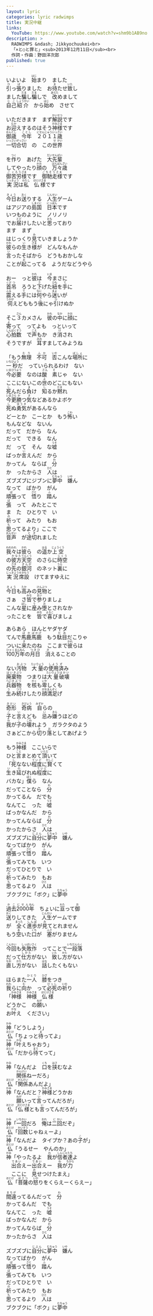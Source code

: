 ```yaml
---
layout: lyric
categories: lyric radwimps
title: 実況中継
links:
  YouTube: https://www.youtube.com/watch?v=shm9b1AB9no
description: >
  RADWIMPS &ndash; Jikkyochuukei<br>
  「×と○と罪と」<sub>2013年12月11日</sub><br>
  作詞・作曲：野田洋次郎
published: true
---
```


いよいよ　<ruby><rb>始</rb><rt>はじ</rt></ruby>まり　ました<br><ruby><rb>引</rb><rt>ひ</rt></ruby>っ<ruby><rb>張</rb><rt>ぱ</rt></ruby>りました　お<ruby><rb>待</rb><rt>ま</rt></ruby>たせ<ruby><rb>致</rb><rt>いた</rt></ruby>し<br>ました<ruby><rb>騙</rb><rt>だま</rt></ruby>し<ruby><rb>騙</rb><rt>だま</rt></ruby>しで　<ruby><rb>改</rb><rt>あらた</rt></ruby>めまして<br><ruby><rb>自己</rb><rt>じこ</rt></ruby><ruby><rb>紹介</rb><rt>しょうかい</rt></ruby>　から<ruby><rb>始</rb><rt>はじ</rt></ruby>め　させて<br>

いただきます　まず<ruby><rb>解説</rb><rt>かいせつ</rt></ruby>です<br>お<ruby><rb>迎</rb><rt>むか</rt></ruby>えするのはそう<ruby><rb>神様</rb><rt>かみさま</rt></ruby>です<br>
<ruby><rb>御歳</rb><rt>おんとし</rt></ruby>　<ruby><rb>今年</rb><rt>ことし</rt></ruby>　<ruby><rb>２０１１</rb><rt>にせんじゅういっ</rt><rb>歳</rb><rt>さい</rt></ruby><br><ruby><rb>一切合切</rb><rt>いっさいがっさい</rt></ruby>　の　この<ruby><rb>世界</rb><rt>&ensp;せ&ensp;かい</rt></ruby><br>

を<ruby><rb>作</rb><rt>つく</rt></ruby>り　あげた　<ruby><rb>大</rb><rt>だい</rt></ruby><ruby><rb>先輩</rb><rt>せんぱい</rt></ruby><br>
してやったり<ruby><rb>顔</rb><rt>かお</rt></ruby>の　<ruby><rb>万々歳</rb><rt>ばんばんざい</rt></ruby><br><ruby><rb>御</rb><rt>ご</rt></ruby><ruby><rb>苦労</rb><rt>くろう</rt></ruby><ruby><rb>様</rb><rt>さま</rt></ruby>です　<ruby><rb>御馳走様</rb><rt>ごちそうさま</rt></ruby>です<br><ruby><rb>実況</rb><rt>じっきょう</rt></ruby>は<ruby><rb>私</rb><rt>わたし</rt></ruby>　<ruby><rb>仏様</rb><rt>ほとけさま</rt></ruby>です<br>

<ruby><rb>今日</rb><rt>きょう</rt></ruby>お<ruby><rb>送</rb><rt>おく</rt></ruby>りする　<ruby><rb>人生</rb><rt>じんせい</rt></ruby>ゲーム<br>はアジアの<ruby><rb>島国</rb><rt>しまぐに</rt></ruby>　<ruby><rb>日本</rb><rt>にっぽん</rt></ruby>です<br>
いつものように　ノリノリ<br>でお<ruby><rb>届</rb><rt>とど</rt></ruby>けしたいと<ruby><rb>思</rb><rt>おも</rt></ruby>っており<br>ます　まず<br>はじっくり<ruby><rb>見</rb><rt>み</rt></ruby>ていきましょうか<br><ruby><rb>彼</rb><rt>かれ</rt></ruby>らの<ruby><rb>生</rb><rt>い</rt></ruby>き<ruby><rb>様</rb><rt>ざま</rt></ruby>が　どんなもんか<br>
<ruby><rb>言</rb><rt>い</rt></ruby>ったそばから　どうもおかしな<br>ことが<ruby><rb>起</rb><rt>お</rt></ruby>こってる　ようだなどうやら<br>

おー　っと<ruby><rb>彼</rb><rt>かれ</rt></ruby>は　<ruby><rb>今</rb><rt>いま</rt></ruby>まさに<br><ruby><rb>首</rb><rt>くび</rt></ruby><ruby><rb>吊</rb><rt>つ</rt></ruby>　ろうと<ruby><rb>下</rb><rt>さ</rt></ruby>げた<ruby><rb>紐</rb><rt>ひも</rt></ruby>を<ruby><rb>手</rb><rt>て</rt></ruby>に<br>
<ruby><rb>震</rb><rt>ふる</rt></ruby>える<ruby><rb>手</rb><rt>て</rt></ruby>には<ruby><rb>何</rb><rt>なに</rt></ruby>やら<ruby><rb>迷</rb><rt>まよ</rt></ruby>いが<br><ruby><rb>伺</rb><rt>うかが</rt></ruby>えどももう<ruby><rb>後</rb><rt>ご</rt></ruby>にゃ<ruby><rb>引</rb><rt>ひ</rt></ruby>けぬか<br>

そこ<ruby><rb>３</rb><rt>さん</rt></ruby>カメさん　<ruby><rb>彼</rb><rt>かれ</rt></ruby>の<ruby><rb>中</rb><rt>なか</rt></ruby>に<ruby><rb>顔</rb><rt>かお</rt></ruby>に<br><ruby><rb>寄</rb><rt>よ</rt></ruby>って　ってよも　っといって<br>
<ruby><rb>心拍</rb><rt>しんぱく</rt></ruby><ruby><rb>数</rb><rt>すう</rt></ruby>　で<ruby><rb>声</rb><rt>こえ</rt></ruby>もか　き<ruby><rb>消</rb><rt>け</rt></ruby>され<br>そうですが　<ruby><rb>耳</rb><rt>みみ</rt></ruby>すましてみようね<br>

「もう<ruby><rb>無理</rb><rt>むり</rt></ruby>　<ruby><rb>不可</rb><rt>ふか</rt></ruby>　<ruby><rb>否</rb><rt>いや</rt></ruby>こんな<ruby><rb>場所</rb><rt>ばしょ</rt></ruby>に<br><ruby><rb>一</rb><rt>いち</rt></ruby><ruby><rb>秒</rb><rt>びょう</rt></ruby>だ　っていられるわけ　ない<br>
<ruby><rb>今</rb><rt>いま</rt></ruby><ruby><rb>必要</rb><rt>ひつよう</rt></ruby>　なのは<ruby><rb>酸　素</rb><rt>さん　&ensp;そ&ensp;</rt></ruby>じゃ　ない<br>ここにないこの<ruby><rb>世</rb><rt>よ</rt></ruby>のどこにもない<br><ruby><rb>死</rb><rt>し</rt></ruby>んだら<ruby><rb>負</rb><rt>ま</rt></ruby>け　<ruby><rb>知</rb><rt>し</rt></ruby>るか<ruby><rb>黙</rb><rt>だま</rt></ruby>れ<br><ruby><rb>今更</rb><rt>いまさら</rt></ruby><ruby><rb>勝</rb><rt>か</rt></ruby>つ<ruby><rb>気</rb><rt>き</rt></ruby>などあるかよボケ<br>
<ruby><rb>死</rb><rt>し</rt></ruby>ぬ<ruby><rb>勇気</rb><rt>ゆうき</rt></ruby>があるんなら<br>どーとか　こーとか　もう<ruby><rb>怖</rb><rt>こわ</rt></ruby>い<br>もんなどな　ないん<br>だって　だから　なん<br>だって　できる　なん<br>だ　って　そん　な<ruby><rb>嘘</rb><rt>うそ</rt></ruby><br>ばっか<ruby><rb>言</rb><rt>い</rt></ruby>えんだ　から<br>
かってん　ならば　<ruby><rb>分</rb><rt>わ</rt></ruby><br>か　ったからさ　<ruby><rb>人</rb><rt>ひと</rt></ruby>は<br>ズブズブにジブンに<ruby><rb>夢中</rb><rt>むちゅう</rt></ruby>　<ruby><rb>嫌</rb><rt>いや</rt></ruby>ん<br>なって　ばかり　がん<br><ruby><rb>頑張</rb><rt>ば</rt></ruby>って　<ruby><rb>悟</rb><rt>さと</rt></ruby>り　<ruby><rb>踏</rb><rt>ふ</rt></ruby>ん<br><ruby><rb>張</rb><rt>ば</rt></ruby>　って　みたとこで<br>ま　た　ひとりで　い<br>
<ruby><rb>祈</rb><rt>の</rt></ruby>って　みたり　もお<br><ruby><rb>思</rb><rt>も</rt></ruby>ってるより」ここで<br><ruby><rb>音声</rb><rt>おんせい</rt></ruby>　が<ruby><rb>途切</rb><rt>とぎ</rt></ruby>れました<br>

<ruby><rb>我々</rb><rt>われわれ</rt></ruby>は<ruby><rb>彼</rb><rt>かれ</rt></ruby>ら　の<ruby><rb>遥</rb><rt>はる</rt></ruby>か<ruby><rb>上空</rb><rt>じょうくう</rt></ruby><br>の<ruby><rb>彼方</rb><rt>かなた</rt></ruby><ruby><rb>天空</rb><rt>てんくう</rt></ruby>　のさらに<ruby><rb>時空</rb><rt>じくう</rt></ruby><br>の<ruby><rb>先</rb><rt>さき</rt></ruby>の<ruby><rb>銀河</rb><rt>ぎんが</rt></ruby>　のネット<ruby><rb>裏</rb><rt>うら</rt></ruby>に<br><ruby><rb>実況</rb><rt>じっきょう</rt></ruby><ruby><rb>席</rb><rt>せき</rt></ruby><ruby><rb>設</rb><rt>もう</rt></ruby>　けてますゆえに<br>

<ruby><rb>今日</rb><rt>きょう</rt></ruby>も<ruby><rb>高</rb><rt>たか</rt></ruby>みの<ruby><rb>見物</rb><rt>けんぶつ</rt></ruby>と<br>さぁ　さ<ruby><rb>皆</rb><rt>みな</rt></ruby>で<ruby><rb>参</rb><rt>まい</rt></ruby>りましょ<br>
こんな<ruby><rb>星</rb><rt>ぼし</rt></ruby>に<ruby><rb>産</rb><rt>う</rt></ruby>み<ruby><rb>堕</rb><rt>お</rt></ruby>とされなか<br>ったことを　<ruby><rb>皆</rb><rt>みな</rt></ruby>で<ruby><rb>喜</rb><rt>よろこ</rt></ruby>びましょ<br>

あらあら　ほんとヤダヤダ<br>てんで<ruby><rb>馬鹿</rb><rt>ばか</rt></ruby><ruby><rb>馬鹿</rb><rt>ばかげ</rt></ruby>　もう<ruby><rb>駄目</rb><rt>だめ</rt></ruby>だこりゃ<br>
ついに<ruby><rb>来</rb><rt>き</rt></ruby>たのね　ここまで<ruby><rb>彼</rb><rt>かれ</rt></ruby>らは<br><ruby><rb>100</rb><rt>ひゃく</rt><rb>万</rb><rt>まん</rt><rb>年</rb><rt>ねん</rt></ruby>の<ruby><rb>月日</rb><rt>つきひ</rt></ruby>　<ruby><rb>消</rb><rt>き</rt></ruby>えることの<br>

ない<ruby><rb>汚物</rb><rt>おぶつ</rt></ruby>　<ruby><rb>大量</rb><rt>たいりょう</rt></ruby>の<ruby><rb>使用</rb><rt>しよう</rt></ruby><ruby><rb>済</rb><rt>ず</rt></ruby>み<br><ruby><rb>廃棄</rb><rt>はいき</rt></ruby><ruby><rb>物</rb><rt>ぶつ</rt></ruby>　つまりは<ruby><rb>大量</rb><rt>たいりょう</rt></ruby><ruby><rb>破壊</rb><rt>はかい</rt></ruby><br><ruby><rb>兵</rb><rt>へい</rt></ruby><ruby><rb>器物</rb><rt>きぶつ</rt></ruby>　を<ruby><rb>核</rb><rt>かく</rt></ruby>も<ruby><rb>卑</rb><rt>いや</rt></ruby>しくも<br><ruby><rb>生</rb><rt>う</rt></ruby>み<ruby><rb>続</rb><rt>つづ</rt></ruby>けしたり<ruby><rb>顔</rb><rt>がお</rt></ruby><ruby><rb>満足</rb><rt>まんぞく</rt></ruby>げ<br>

<ruby><rb>奇形</rb><rt>きけい</rt></ruby>　<ruby><rb>奇病</rb><rt>きびょう</rt></ruby>　<ruby><rb>自</rb><rt>みずか</rt></ruby>らの<br><ruby><rb>子</rb><rt>こ</rt></ruby>と<ruby><rb>言</rb><rt>い</rt></ruby>えども　<ruby><rb>忌</rb><rt>い</rt></ruby>み<ruby><rb>嫌</rb><rt>きら</rt></ruby>うほどの<br>
<ruby><rb>我</rb><rt>わ</rt></ruby>が<ruby><rb>子</rb><rt>こ</rt></ruby>の<ruby><rb>壊</rb><rt>こわ</rt></ruby>れよう　ガラクタのよう<br>さぁどこから<ruby><rb>切</rb><rt>き</rt></ruby>り<ruby><rb>落</rb><rt>お</rt></ruby>としてあげよう<br>

もう<ruby><rb>神様</rb><rt>かみさま</rt></ruby>　ここいらで<br>ひと<ruby><rb>言</rb><rt>こと</rt></ruby>まとめて<ruby><rb>頂</rb><rt>いただ</rt></ruby>いて<br>
「<ruby><rb>死</rb><rt>し</rt></ruby>なない<ruby><rb>程度</rb><rt>ていど</rt></ruby>に<ruby><rb>賢</rb><rt>かしこ</rt></ruby>くて<br><ruby><rb>生</rb><rt>い</rt></ruby>き<ruby><rb>延</rb><rt>の</rt></ruby>びれぬ<ruby><rb>程度</rb><rt>ていど</rt></ruby>に<br>バカな」<ruby><rb>僕</rb><rt>ぼく</rt></ruby>ら　なん<br>だってことなら　<ruby><rb>分</rb><rt>わ</rt></ruby><br>かってるん　だでも<br>
なんてこ　った　<ruby><rb>嘘</rb><rt>うそ</rt></ruby><br>ばっかなんだ　から<br>
かってんならば　<ruby><rb>分</rb><rt>わ</rt></ruby><br>かったからさ　<ruby><rb>人</rb><rt>ひと</rt></ruby>は<br>ズブズブに<ruby><rb>自分</rb><rt>じぶん</rt></ruby>に<ruby><rb>夢中</rb><rt>むちゅう</rt></ruby>　<ruby><rb>嫌</rb><rt>いや</rt></ruby>ん<br>なってばかり　がん<br><ruby><rb>頑張</rb><rt>ば</rt></ruby>って<ruby><rb>悟</rb><rt>さと</rt></ruby>り　<ruby><rb>踏</rb><rt>ふ</rt></ruby>ん<br>
<ruby><rb>張</rb><rt>ば</rt></ruby>ってみても　いつ<br>だってひとりで　い<br>
<ruby><rb>祈</rb><rt>の</rt></ruby>ってみたり　もお<br><ruby><rb>思</rb><rt>も</rt></ruby>ってるより　<ruby><rb>人</rb><rt>ひと</rt></ruby>は<br>ブクブクに「ボク」に<ruby><rb>夢中</rb><rt>むちゅう</rt></ruby><br>

<ruby><rb>過去</rb><rt>かこ</rt></ruby><ruby><rb>2000</rb><rt>にせん</rt><rb>年</rb><rt>ねん</rt></ruby>　ちょいに<ruby><rb>亘</rb><rt>わた</rt></ruby>って<ruby><rb>御</rb><rt>お</rt></ruby><br><ruby><rb>送</rb><rt>おく</rt></ruby>りしてきた　<ruby><rb>人生</rb><rt>じんせい</rt></ruby>ゲームです<br>が　<ruby><rb>全</rb><rt>まった</rt></ruby>く<ruby><rb>進歩</rb><rt>しんぽ</rt></ruby>が<ruby><rb>見</rb><rt>み</rt></ruby>てとれません<br>もう<ruby><rb>空</rb><rt>あ</rt></ruby>いた<ruby><rb>口</rb><rt>くち</rt></ruby>が　<ruby><rb>塞</rb><rt>ふさ</rt></ruby>がりません<br>

<ruby><rb>今回</rb><rt>こんかい</rt></ruby>も<ruby><rb>失敗</rb><rt>しっぱい</rt></ruby><ruby><rb>作</rb><rt>さく</rt></ruby>　ってことで<ruby><rb>一段落</rb><rt>いちだんらく</rt></ruby><br>
だって<ruby><rb>仕方</rb><rt>しかた</rt></ruby>がない　<ruby><rb>致</rb><rt>いた</rt></ruby>し<ruby><rb>方</rb><rt>かた</rt></ruby>がない<br><ruby><rb>直</rb><rt>なお</rt></ruby>し<ruby><rb>方</rb><rt>かた</rt></ruby>がない　<ruby><rb>話</rb><rt>はな</rt></ruby>したくもない<br>

ほらまた<ruby><rb>一人</rb><rt>ひとり</rt></ruby>　<ruby><rb>膝</rb><rt>ひざ</rt></ruby>をつき<br><ruby><rb>我</rb><rt>われ</rt></ruby>らに<ruby><rb>向</rb><rt>む</rt></ruby>か　って<ruby><rb>必死</rb><rt>ひっし</rt></ruby>の<ruby><rb>祈</rb><rt>いの</rt></ruby>り<br>
「<ruby><rb>神様</rb><rt>かみさま</rt></ruby>　<ruby><rb>神様</rb><rt>かみさま</rt></ruby>　<ruby><rb>仏様</rb><rt>ほとけさま</rt></ruby><br>どうかこ　の<ruby><rb>願</rb><rt>ねが</rt></ruby>い<br>お<ruby><rb>叶</rb><rt>かな</rt></ruby>え　ください」<br>

<ruby><rb>神</rb><rt>かみ</rt></ruby>「どうしよう」<br>
<ruby><rb>仏</rb><rt>ほとけ</rt></ruby>「ちょっと<ruby><rb>待</rb><rt>ま</rt></ruby>ってよ」<br>
<ruby><rb>神</rb><rt>かみ</rt></ruby>「<ruby><rb>叶</rb><rt>かな</rt></ruby>えちゃおう」<br>
<ruby><rb>仏</rb><rt>ほとけ</rt></ruby>「だから<ruby><rb>待</rb><rt>まて</rt></ruby>てって」<br>

<ruby><rb>神</rb><rt>かみ</rt></ruby>「なんだよ　<ruby><rb>口</rb><rt>くち</rt></ruby>を<ruby><rb>挟</rb><rt>はさ</rt></ruby>むなよ<br>　　<ruby><rb>関係</rb><rt>かんけい</rt></ruby>ねーだろ」<br>
<ruby><rb>仏</rb><rt>ほとけ</rt></ruby>「<ruby><rb>関係</rb><rt>かんけい</rt></ruby>あんだよ」<br>
<ruby><rb>神</rb><rt>かみ</rt></ruby>「なんだと？<ruby><rb>神様</rb><rt>かみさま</rt></ruby>どうかお<br>　　<ruby><rb>願</rb><rt>ねが</rt></ruby>いって<ruby><rb>言</rb><rt>い</rt></ruby>ってんだろが」<br>
<ruby><rb>仏</rb><rt>ほとけ</rt></ruby>「<ruby><rb>仏様</rb><rt>ほとけさま</rt></ruby>とも<ruby><rb>言</rb><rt>い</rt></ruby>ってんだろが」<br>

<ruby><rb>神</rb><rt>かみ</rt></ruby>「<ruby><rb>一</rb><rt>いち</rt></ruby><ruby><rb>回</rb><rt>かい</rt></ruby>だろ　<ruby><rb>俺</rb><rt>おれ</rt></ruby>は<ruby><rb>二</rb><rt>に</rt></ruby><ruby><rb>回</rb><rt>かい</rt></ruby>だぞ」<br>
<ruby><rb>仏</rb><rt>ほとけ</rt></ruby>「<ruby><rb>回数</rb><rt>かいすう</rt></ruby>じゃねぇーよ」<br>
<ruby><rb>神</rb><rt>かみ</rt></ruby>「なんだよ　タイプか？あの<ruby><rb>子</rb><rt>こ</rt></ruby>が」<br><ruby><rb>仏</rb><rt>ほとけ</rt></ruby>「うるせー　やんのか」<br>
<ruby><rb>神</rb><rt>かみ</rt></ruby>「やったるよ　<ruby><rb>我</rb><rt>わ</rt></ruby>が<ruby><rb>信者</rb><rt>しんじゃ</rt></ruby><ruby><rb>達</rb><rt>たち</rt></ruby>よ<br>　<ruby><rb>出合</rb><rt>であい</rt></ruby>えー<ruby><rb>出合</rb><rt>であい</rt></ruby>えー　<ruby><rb>我</rb><rt>わ</rt></ruby>が<ruby><rb>力</rb><rt>ちから</rt></ruby><br>　ここに　<ruby><rb>見</rb><rt>み</rt></ruby>せつけたまえ」<br>
<ruby><rb>仏</rb><rt>ほとけ</rt></ruby>「<ruby><rb>菩薩</rb><rt>ぼさつ</rt></ruby>の<ruby><rb>怒</rb><rt>いか</rt></ruby>りをくらえーくらえー」<br>

<ruby><rb>間違</rb><rt>まちが</rt></ruby>ってるんだって　<ruby><rb>分</rb><rt>わ</rt></ruby><br>かってるんだ　でも<br>
なんてこ　った　<ruby><rb>嘘</rb><rt>うそ</rt></ruby><br>ばっかなんだ　から<br>
かってんならば　<ruby><rb>分</rb><rt>わ</rt></ruby><br>かったからさ　<ruby><rb>人</rb><rt>ひと</rt></ruby>は<br>

ズブズブに<ruby><rb>自分</rb><rt>じぶん</rt></ruby>に<ruby><rb>夢中</rb><rt>むちゅう</rt></ruby>　<ruby><rb>嫌</rb><rt>いや</rt></ruby>ん<br>なってばかり　がん<br><ruby><rb>頑張</rb><rt>ば</rt></ruby>って<ruby><rb>悟</rb><rt>さと</rt></ruby>り　<ruby><rb>踏</rb><rt>ふ</rt></ruby>ん<br>
<ruby><rb>張</rb><rt>ば</rt></ruby>ってみても　いつ<br>だってひとりで　い<br>
<ruby><rb>祈</rb><rt>の</rt></ruby>ってみたり　もお<br><ruby><rb>思</rb><rt>も</rt></ruby>ってるより　<ruby><rb>人</rb><rt>ひと</rt></ruby>は<br>ブクブクに「ボク」に<ruby><rb>夢中</rb><rt>むちゅう</rt></ruby><br>
